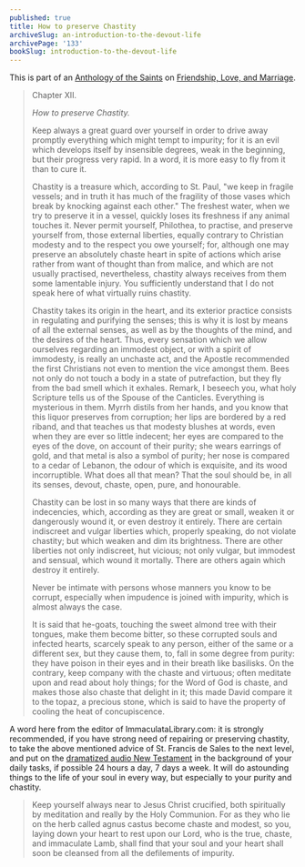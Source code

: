 ```yaml
---
published: true
title: How to preserve Chastity
archiveSlug: an-introduction-to-the-devout-life
archivePage: '133'
bookSlug: introduction-to-the-devout-life
---
```


This is part of an [Anthology of the Saints](/anthologies.html) on [Friendship, Love, and Marriage](/anthologies/friendship-love-and-marriage.html).

> Chapter XII.
>
> *How to preserve Chastity.*
>
> Keep always a great guard over yourself in order to drive away promptly everything which might tempt to impurity; for it is an evil which develops itself by insensible degrees, weak in the beginning, but their progress very rapid. In a word, it is more easy to fly from it than to cure it.
>
> Chastity is a treasure which, according to St. Paul, "we keep in fragile vessels; and in truth it has much of the fragility of those vases which break by knocking against each other." The freshest water, when we try to preserve it in a vessel, quickly loses its freshness if any animal touches it. Never permit yourself, Philothea, to practise, and preserve yourself from, those external liberties, equally contrary to Christian modesty and to the respect you owe yourself; for, although one may preserve an absolutely chaste heart in spite of actions which arise rather from want of thought than from malice, and which are not usually practised, nevertheless, chastity always receives from them some lamentable injury. You sufficiently understand that I do not speak here of what virtually ruins chastity.
>
> Chastity takes its origin in the heart, and its exterior practice consists in regulating and purifying the senses; this is why it is lost by means of all the external senses, as well as by the thoughts of the mind, and the desires of the heart. Thus, every sensation which we allow ourselves regarding an immodest object, or with a spirit of immodesty, is really an unchaste act, and the Apostle recommended the first Christians not even to mention the vice amongst them. Bees not only do not touch a body in a state of putrefaction, but they fly from the bad smell which it exhales. Remark, I beseech you, what holy Scripture tells us of the Spouse of the Canticles. Everything is mysterious in them. Myrrh distils from her hands, and you know that this liquor preserves from corruption; her lips are bordered by a red riband, and that teaches us that modesty blushes at words, even when they are ever so little indecent; her eyes are compared to the eyes of the dove, on account of their purity; she wears earrings of gold, and that metal is also a symbol of purity; her nose is compared to a cedar of Lebanon, the odour of which is exquisite, and its wood incorruptible. What does all that mean? That the soul should be, in all its senses, devout, chaste, open, pure, and honourable.
>
> Chastity can be lost in so many ways that there are kinds of indecencies, which, according as they are great or small, weaken it or dangerously wound it, or even destroy it entirely. There are certain indiscreet and vulgar liberties which, properly speaking, do not violate chastity; but which weaken and dim its brightness. There are other liberties not only indiscreet, hut vicious; not only vulgar, but immodest and sensual, which wound it mortally. There are others again which destroy it entirely.
>
> Never be intimate with persons whose manners you know to be corrupt, especially when impudence is joined with impurity, which is almost always the case.
>
> It is said that he-goats, touching the sweet almond tree with their tongues, make them become bitter, so these corrupted souls and infected hearts, scarcely speak to any person, either of the same or a different sex, but they cause them, to, fall in some degree from purity: they have poison in their eyes and in their breath like basilisks. On the contrary, keep company with the chaste and virtuous; often meditate upon and read about holy things; for the Word of God is chaste, and makes those also chaste that delight in it; this made David compare it to the topaz, a precious stone, which is said to have the property of cooling the heat of concupiscence.

A word here from the editor of ImmaculataLibrary.com: it is strongly recommended, if you have strong need of repairing or preserving chastity, to take the above mentioned advice of St. Francis de Sales to the next level, and put on the [dramatized audio New Testament](https://www.truthandlifeapp.com/audio.html) in the background of your daily tasks, if possible 24 hours a day, 7 days a week. It will do astounding things to the life of your soul in every way, but especially to your purity and chastity.

> Keep yourself always near to Jesus Christ crucified, both spiritually by meditation and really by the Holy Communion. For as they who lie on the herb called agnus castus become chaste and modest, so you, laying down your heart to rest upon our Lord, who is the true, chaste, and immaculate Lamb, shall find that your soul and your heart shall soon be cleansed from all the defilements of impurity.
